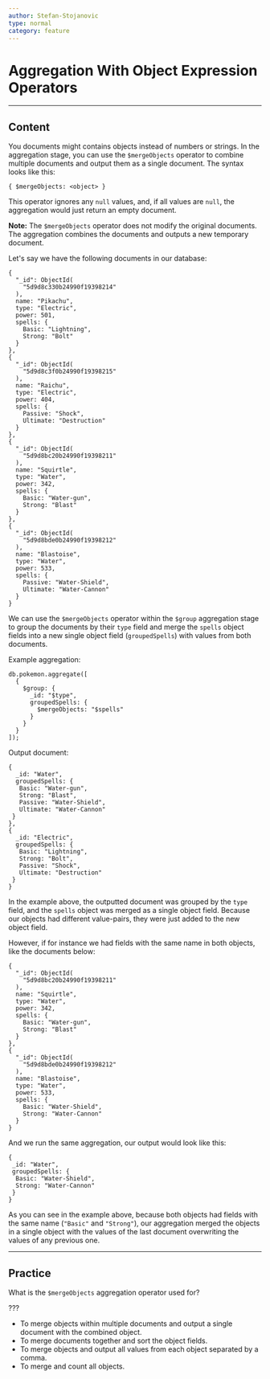 ```yaml
---
author: Stefan-Stojanovic
type: normal
category: feature
---
```


# Aggregation With Object Expression Operators


---

## Content

You documents might contains objects instead of numbers or strings. In the aggregation stage, you can use the `$mergeObjects` operator to combine multiple documents and output them as a single document. The syntax looks like this:

```plain-text
{ $mergeObjects: <object> }
```

This operator ignores any `null` values, and, if all values are `null`, the aggregation would just return an empty document. 

**Note:** The `$mergeObjects` operator does not modify the original documents. The aggregation combines the documents and outputs a new temporary document.

Let's say we have the following documents in our database:

```plain-text
{
  "_id": ObjectId(
    "5d9d8c330b24990f19398214"
  ),
  name: "Pikachu",
  type: "Electric",
  power: 501,
  spells: {
    Basic: "Lightning",
    Strong: "Bolt"
  }
},
{
  "_id": ObjectId(
    "5d9d8c3f0b24990f19398215"
  ),
  name: "Raichu",
  type: "Electric",
  power: 404,
  spells: {
    Passive: "Shock",
    Ultimate: "Destruction"
  }
},
{
  "_id": ObjectId(
    "5d9d8bc20b24990f19398211"
  ),
  name: "Squirtle",
  type: "Water",
  power: 342,
  spells: {
    Basic: "Water-gun",
    Strong: "Blast"
  }
},
{
  "_id": ObjectId(
    "5d9d8bde0b24990f19398212"
  ),
  name: "Blastoise",
  type: "Water",
  power: 533,
  spells: {
    Passive: "Water-Shield",
    Ultimate: "Water-Cannon"
  }
}
```

We can use the `$mergeObjects` operator within the `$group` aggregation stage to group the documents by their `type` field and merge the `spells` object fields into a new single object field (`groupedSpells`) with values from both documents.

Example aggregation:

```plain-text
db.pokemon.aggregate([
  {
    $group: {
      _id: "$type",
      groupedSpells: {
        $mergeObjects: "$spells"
      }
    }
  }
]);
```

Output document:

```plain-text
{
  _id: "Water",
  groupedSpells: {
   Basic: "Water-gun",
   Strong: "Blast",
   Passive: "Water-Shield",
   Ultimate: "Water-Cannon"
 }
},
{
  _id: "Electric",
  groupedSpells: {
   Basic: "Lightning",
   Strong: "Bolt",
   Passive: "Shock",
   Ultimate: "Destruction"
 }
}
```

In the example above, the outputted document was grouped by the `type` field, and the `spells` object was merged as a single object field. Because our objects had different value-pairs, they were just added to the new object field. 

However, if for instance we had fields with the same name in both objects, like the documents below:

```plain-text
{
  "_id": ObjectId(
    "5d9d8bc20b24990f19398211"
  ),
  name: "Squirtle",
  type: "Water",
  power: 342,
  spells: {
    Basic: "Water-gun",
    Strong: "Blast"
  }
},
{
  "_id": ObjectId(
    "5d9d8bde0b24990f19398212"
  ),
  name: "Blastoise",
  type: "Water",
  power: 533,
  spells: {
    Basic: "Water-Shield",
    Strong: "Water-Cannon"
  }
}
```

And we run the same aggregation, our output would look like this:

```plain-text
{
 _id: "Water",
 groupedSpells: {
  Basic: "Water-Shield",
  Strong: "Water-Cannon"
 }
}
```

As you can see in the example above, because both objects had fields with the same name (`"Basic"` and `"Strong"`), our aggregation merged the objects in a single object with the values of the last document overwriting the values of any previous one.


---

## Practice

What is the `$mergeObjects` aggregation operator used for?

???

- To merge objects within multiple documents and output a single document with the combined object.
- To merge documents together and sort the object fields.
- To merge objects and output all values from each object separated by a comma.
- To merge and count all objects.
 
